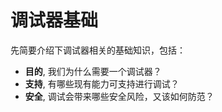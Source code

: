# 调试器基础

先简要介绍下调试器相关的基础知识，包括：

- **目的**, 我们为什么需要一个调试器？
- **支持**, 有哪些现有能力可支持进行调试？
- **安全**, 调试会带来哪些安全风险，又该如何防范？


